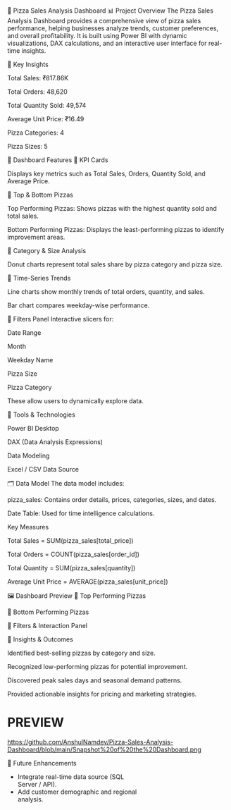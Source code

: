 🍕 Pizza Sales Analysis Dashboard
📊 Project Overview
The Pizza Sales Analysis Dashboard provides a comprehensive view of pizza sales performance, helping businesses analyze trends, customer preferences, and overall profitability.
It is built using Power BI with dynamic visualizations, DAX calculations, and an interactive user interface for real-time insights.

🚀 Key Insights

  Total Sales: ₹817.86K

  Total Orders: 48,620

  Total Quantity Sold: 49,574

  Average Unit Price: ₹16.49

  Pizza Categories: 4

  Pizza Sizes: 5


🧠 Dashboard Features
🔹 KPI Cards
  
  Displays key metrics such as Total Sales, Orders, Quantity Sold, and Average Price.

🔹 Top & Bottom Pizzas
  
   Top Performing Pizzas: Shows pizzas with the highest quantity sold and total sales. 
    
   Bottom Performing Pizzas: Displays the least-performing pizzas to identify improvement areas.

🔹 Category & Size Analysis

   Donut charts represent total sales share by pizza category and pizza size.

🔹 Time-Series Trends

  Line charts show monthly trends of total orders, quantity, and sales.

  Bar chart compares weekday-wise performance.


🔹 Filters Panel
Interactive slicers for:

  Date Range

  Month

 Weekday Name

 Pizza Size

 Pizza Category

  These allow users to dynamically explore data.

🧮 Tools & Technologies

  Power BI Desktop

  DAX (Data Analysis Expressions)

  Data Modeling

  Excel / CSV Data Source



🗂️ Data Model
The data model includes:

  pizza_sales: Contains order details, prices, categories, sizes, and dates.

  Date Table: Used for time intelligence calculations.


Key Measures

   Total Sales = SUM(pizza_sales[total_price])

   Total Orders = COUNT(pizza_sales[order_id])

   Total Quantity = SUM(pizza_sales[quantity])

   Average Unit Price = AVERAGE(pizza_sales[unit_price])

🖼️ Dashboard Preview
🔸 Top Performing Pizzas

🔸 Bottom Performing Pizzas

🔸 Filters & Interaction Panel

🎯 Insights & Outcomes

   Identified best-selling pizzas by category and size.

   Recognized low-performing pizzas for potential improvement.

   Discovered peak sales days and seasonal demand patterns.

  Provided actionable insights for pricing and marketing strategies.


  # PREVIEW 
  https://github.com/AnshulNamdev/Pizza-Sales-Analysis-Dashboard/blob/main/Snapshot%20of%20the%20Dashboard.png

🧩 Future Enhancements

* Integrate real-time data source (SQL  
   Server / API).
* Add customer demographic and regional  
   analysis.
